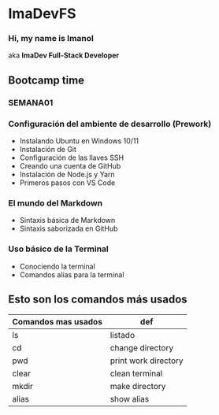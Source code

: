# ImaDevFS

### Hi, my name is Imanol
aka **ImaDev Full-Stack Developer**


## Bootcamp time

### SEMANA01

### Configuración del ambiente de desarrollo (Prework)
- Instalando Ubuntu en Windows 10/11
- Instalación de Git
- Configuración de las llaves SSH
- Creando una cuenta de GitHub
- Instalación de Node.js y Yarn
- Primeros pasos con VS Code
  
### El mundo del Markdown
- Sintaxis básica de Markdown
- Sintaxis saborizada en GitHub
  
### Uso básico de la Terminal
- ️Conociendo la terminal
- ️Comandos alias para la terminal
  
## Esto son los comandos más usados

| Comandos mas usados | def |
| ------------- | ------- |
| ls | listado|
| cd | change directory|
| pwd | print work directory |
| clear | clean terminal |
| mkdir | make directory|
| alias | show alias|
